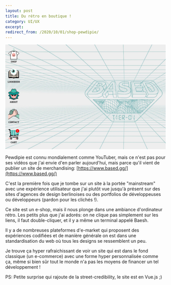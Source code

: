 ```yaml
---
layout: post
title: Du rétro en boutique !
category: UI/UX
excerpt:
redirect_from: /2020/10/01/shop-pewdipie/
---
```


![Pewdipie shop](/images/blog/2020-10/pewdipie_shop.jpeg)

Pewdipie est connu mondialement comme YouTuber, mais ce n'est pas pour ses vidéos que j'ai envie d'en parler aujourd'hui, mais parce qu'il vient de publier un site de merchandising: [https://www.based.gg/](https://www.based.gg/)

C'est la première fois que je tombe sur un site à la portée "mainstream" avec une expérience utilisateur que j'ai plutôt vue jusqu'à présent sur des sites d'agences de design berlinoises ou des portfolios de développeuses ou développeurs (pardon pour les clichés !).

Ce site est un e-shop, mais il nous plonge dans une ambiance d'ordinateur rétro. Les petits plus que j'ai adorés: on ne clique pas simplement sur les liens, il faut double-cliquer, et il y a même un terminal appelé Baesh.

Il y a de nombreuses plateformes d'e-market qui proposent des expériences codifiées et de manière générale on est dans une standardisation du web où tous les designs se ressemblent un peu.

Je trouve ça hyper rafraichissant de voir un site qui est dans le fond classique (un e-commerce) avec une forme hyper personnalisée comme ça, même si bien sûr tout le monde n'a pas les moyens de financer un tel développement ! 

PS: Petite surprise qui rajoute de la street-credibility, le site est en Vue.js ;)